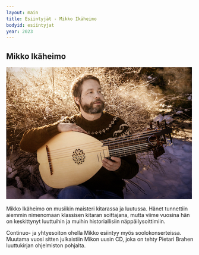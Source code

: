 ```yaml
---
layout: main
title: Esiintyjät - Mikko Ikäheimo
bodyid: esiintyjat
year: 2023
---
```


## Mikko Ikäheimo

![Mikko Ikäheimo](mikko-ikaheimo.jpg)

Mikko Ikäheimo on musiikin maisteri kitarassa ja luutussa. Hänet tunnettiin aiemmin nimenomaan klassisen kitaran soittajana, mutta viime vuosina hän on keskittynyt luuttuihin ja muihin historiallisiin näppäilysoittimiin.

Continuo- ja yhtyesoiton ohella Mikko esiintyy myös soolokonserteissa. Muutama vuosi sitten  julkaistiin Mikon uusin CD, joka on tehty Pietari Brahen luuttukirjan ohjelmiston pohjalta.